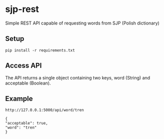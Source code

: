 # sjp-rest
Simple REST API capable of requesting words from SJP (Polish dictionary)

## Setup
```
pip install -r requirements.txt
```
## Access API
The API returns a single object containing two keys, word (String) and acceptable (Boolean).
## Example
```
http://127.0.0.1:5000/api/word/tren
```
```
{
"acceptable": true,
"word": "tren"
}
```

